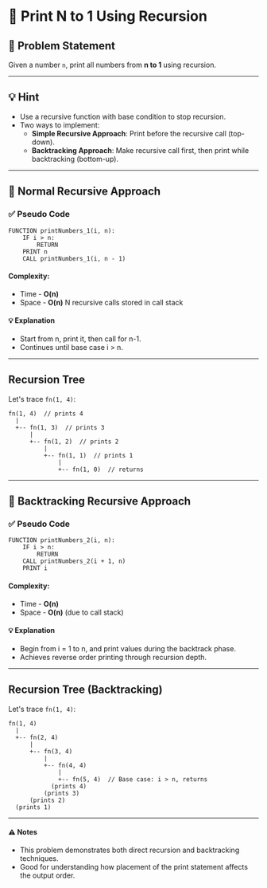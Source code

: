 # 🔁 Print N to 1 Using Recursion

## 🧩 Problem Statement
Given a number `n`, print all numbers from **n to 1** using recursion.

---

## 💡 Hint
- Use a recursive function with base condition to stop recursion.
- Two ways to implement:
  - **Simple Recursive Approach**: Print before the recursive call (top-down).
  - **Backtracking Approach**: Make recursive call first, then print while backtracking (bottom-up).

---

## 🔁 Normal Recursive Approach

### ✅ Pseudo Code
```plaintext
FUNCTION printNumbers_1(i, n):
    IF i > n:
        RETURN
    PRINT n
    CALL printNumbers_1(i, n - 1)
```
#### Complexity:
- Time - **O(n)**
- Space - **O(n)** N recursive calls stored in call stack
#### 💡 Explanation
- Start from n, print it, then call for n-1.
- Continues until base case i > n.

---

## Recursion Tree
Let's trace `fn(1, 4)`:
```plaintext
fn(1, 4)  // prints 4
  |
  +-- fn(1, 3)  // prints 3
      |
      +-- fn(1, 2)  // prints 2
          |
          +-- fn(1, 1)  // prints 1
              |
              +-- fn(1, 0)  // returns
```
---

## 🔁 Backtracking Recursive Approach

### ✅ Pseudo Code
```plaintext
FUNCTION printNumbers_2(i, n):
    IF i > n:
        RETURN
    CALL printNumbers_2(i + 1, n)
    PRINT i
```
#### Complexity:
- Time - **O(n)**
- Space - **O(n)** (due to call stack)
#### 💡 Explanation
- Begin from i = 1 to n, and print values during the backtrack phase.
- Achieves reverse order printing through recursion depth.

---

## Recursion Tree (Backtracking)
Let's trace `fn(1, 4)`:
```plaintext
fn(1, 4)
  |
  +-- fn(2, 4)
      |
      +-- fn(3, 4)
          |
          +-- fn(4, 4)
              |
              +-- fn(5, 4)  // Base case: i > n, returns
            (prints 4)
          (prints 3)
      (prints 2)
  (prints 1)
```
---

#### ⚠️ Notes
- This problem demonstrates both direct recursion and backtracking techniques.
- Good for understanding how placement of the print statement affects the output order.